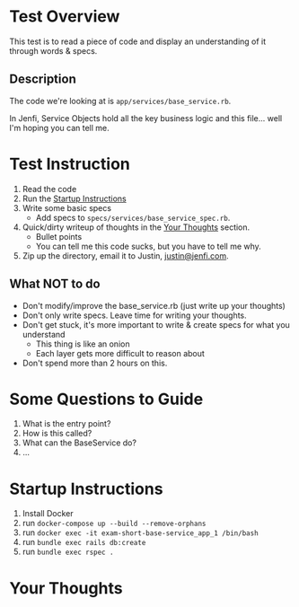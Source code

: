 # Test Overview

This test is to read a piece of code and display an understanding of it through words & specs.

## Description

The code we're looking at is `app/services/base_service.rb`. 

In Jenfi, Service Objects hold all the key business logic and this file... well I'm hoping you can tell me.

# Test Instruction

1. Read the code
1. Run the [Startup Instructions](#instructions)
1. Write some basic specs
    - Add specs to `specs/services/base_service_spec.rb`.
1. Quick/dirty writeup of thoughts in the [Your Thoughts](#thoughts) section.
    - Bullet points
    - You can tell me this code sucks, but you have to tell me why.
1. Zip up the directory, email it to Justin, justin@jenfi.com.

## What NOT to do

- Don't modify/improve the base_service.rb (just write up your thoughts)
- Don't only write specs. Leave time for writing your thoughts.
- Don't get stuck, it's more important to write & create specs for what you understand
    - This thing is like an onion
    - Each layer gets more difficult to reason about
- Don't spend more than 2 hours on this.
# Some Questions to Guide

1. What is the entry point?
1. How is this called?
1. What can the BaseService do?
1. ...

# Startup Instructions<a name="instructions"></a>

1. Install Docker
1. run `docker-compose up --build --remove-orphans`
1. run `docker exec -it exam-short-base-service_app_1 /bin/bash`
1. run `bundle exec rails db:create`
1. run `bundle exec rspec .`

# Your Thoughts <a name="thoughts"></a>
